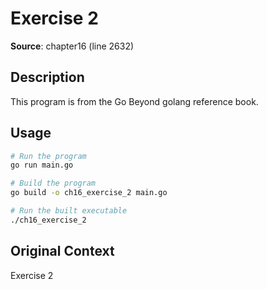 # Exercise 2

**Source**: chapter16 (line 2632)

## Description

This program is from the Go Beyond golang reference book.

## Usage

```bash
# Run the program
go run main.go

# Build the program
go build -o ch16_exercise_2 main.go

# Run the built executable
./ch16_exercise_2
```

## Original Context

Exercise 2
